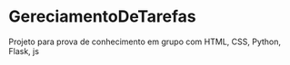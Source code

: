 # GereciamentoDeTarefas
  Projeto para prova de conhecimento em grupo com HTML, CSS, Python, Flask, js
